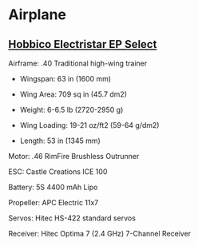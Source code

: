 # Airplane

## [Hobbico Electristar EP Select](http://www.rcuniverse.com/magazine/article_display.cfm?article_id=821)

Airframe: .40 Traditional high-wing trainer

* Wingspan: 63 in (1600 mm)

* Wing Area: 709 sq in (45.7 dm2)

* Weight: 6-6.5 lb (2720-2950 g)

* Wing Loading: 19-21 oz/ft2 (59-64 g/dm2)

* Length: 53 in (1345 mm)

Motor: .46 RimFire Brushless Outrunner

ESC: Castle Creations ICE 100

Battery: 5S 4400 mAh Lipo

Propeller: APC Electric 11x7

Servos: Hitec HS-422 standard servos

Receiver: Hitec Optima 7 (2.4 GHz) 7-Channel Receiver
